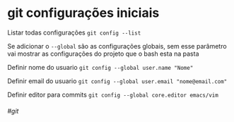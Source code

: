 # git configurações iniciais

Listar todas configurações
`git config --list`

Se adicionar o `--global` são as configurações globais, sem esse parâmetro vai mostrar as configurações do projeto que o bash esta na pasta

Definir nome do usuario
`git config --global user.name "Nome"`

Definir email do usuario
`git config --global user.email "nome@email.com"`

Definir editor para commits
`git config --global core.editor emacs/vim`


###### #git
